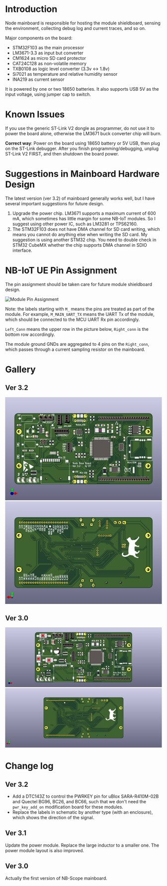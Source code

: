 # Introduction

Node mainboard is responsible for hosting the module shieldboard, sensing the environment, collecting debug log and current traces, and so on.

Major components on the board: 

- STM32F103 as the main processor
- LM3671-3.3 as input but converter
- CM1624 as micro SD card protector
- CAT24C128 as non-volatile memory
- TXB0108 as logic level converter (3.3v <-> 1.8v)
- Si7021 as temperature and relative humidity sensor
- INA219 as current sensor

It is powered by one or two 18650 batteries. It also supports USB 5V as the input voltage, using jumper cap to switch.

# Known Issues

If you use the generic ST-Link V2 dongle as programmer, do not use it to power the board alone, otherwise the LM3671 buck converter chip will burn. 

**Correct way**: Power on the board using 18650 battery or 5V USB, then plug on the ST-Link debugger. After you finish programming/debugging, unplug ST-Link V2 FIRST, and then shutdown the board power.

# Suggestions in Mainboard Hardware Design

The latest version (ver 3.2) of mainboard generally works well, but I have several important suggestions for future design. 

1. Upgrade the power chip. LM3671 supports a maximum current of 600 mA, which sometimes has little margin for some NB-IoT modules. So I suggest using other power IC, such as LM3281 or TPS62160.
2. The STM32F103 does not have DMA channel for SD card writing, which means you cannot do anything else when writing the SD card. My suggestion is using another STM32 chip. You need to double check in STM32 CubeMX whether the chip supports DMA channel in SDIO interface.

# NB-IoT UE Pin Assignment

The pin assignment should be taken care for future module shieldboard design.

![Module Pin Assignment](../../assets/module_board_pin_assignment.png)

Note: the labels starting with `M_` means the pins are treated as part of the module. For example, `M_MAIN_UART_TX` means the UART Tx of the module, which should be connected to the MCU UART Rx pin accordingly.

`Left_Conn` means the upper row in the picture below, `Right_conn` is the bottom row accordingly.

The module ground GNDs are aggregated to 4 pins on the `Right_conn`, which passes through a current sampling resistor on the mainboard.

# Gallery

## Ver 3.2

![Node Mainboard v3.2](../../assets/node_base_v3.2.png)
![Node Mainboard v3.2](../../assets/node_base_v3.2_B.png)

## Ver 3.0

![Node Mainboard v3.0](../../assets/node_base_v3.0.png)
![Node Mainboard v3.0](../../assets/node_base_v3.0_B.png)

# Change log

## Ver 3.2

- Add a DTC143Z to control the PWRKEY pin for uBlox SARA-R410M-02B and Quectel BG96, BC26, and BC66, such that we don't need the `pwr_key_add_on` modification board for these modules.
- Replace the labels in schematic by another type (with an enclosure), which shows the direction of the signal.

## Ver 3.1

Update the power module. Replace the large inductor to a smaller one. The power module layout is also improved.

## Ver 3.0

Actually the first version of NB-Scope mainboard.
